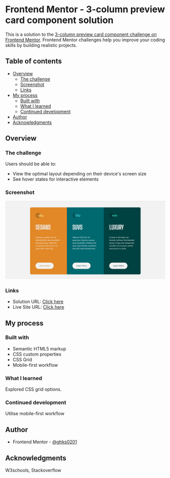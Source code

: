 # Frontend Mentor - 3-column preview card component solution

This is a solution to the [3-column preview card component challenge on Frontend Mentor](https://www.frontendmentor.io/challenges/3column-preview-card-component-pH92eAR2-). Frontend Mentor challenges help you improve your coding skills by building realistic projects.

## Table of contents

- [Overview](#overview)
  - [The challenge](#the-challenge)
  - [Screenshot](#screenshot)
  - [Links](#links)
- [My process](#my-process)
  - [Built with](#built-with)
  - [What I learned](#what-i-learned)
  - [Continued development](#continued-development)
- [Author](#author)
- [Acknowledgments](#acknowledgments)

## Overview

### The challenge

Users should be able to:

- View the optimal layout depending on their device's screen size
- See hover states for interactive elements

### Screenshot

![](design/screenshot.jpg)

### Links

- Solution URL: [Click here](https://github.com/ghks0201/3-column-card-component/)
- Live Site URL: [Click here](https://ghks0201.github.io/3-column-card-component/)

## My process

### Built with

- Semantic HTML5 markup
- CSS custom properties
- CSS Grid
- Mobile-first workflow

### What I learned

Explored CSS grid options.

### Continued development

Utilise mobile-first workflow

## Author

- Frontend Mentor - [@ghks0201](https://www.frontendmentor.io/profile/ghks0201)

## Acknowledgments

W3schools, Stackoverflow
